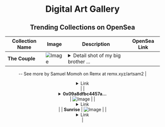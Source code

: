 <div align="center">

# Digital Art Gallery

## Trending Collections on OpenSea

| Collection Name                       | Image                                                                                     | Description                       | OpenSea Link                                                                                          |
|---------------------------------------|-------------------------------------------------------------------------------------------|-----------------------------------|--------------------------------------------------------------------------------------------------------|
| **The Couple** | ![Image](https://i.seadn.io/s/raw/files/dc5d471cb7c8b8c579ad4430d903f5a6.jpg?w=500&auto=format?w=200&auto=format) | <details><summary>Detail shot of my big brother ...</summary>Detail shot of my big brother and wife painting portrait I painted in 2021.
--
See more by Samuel Momoh  on Remx at remx.xyz/artsam2</details> | <details><summary>Link</summary>[The Couple](https://opensea.io/collection/the-couple-5)</details> |
| **<details><summary>0x09a8dfbc4457a...</summary>0x09a8dfbc4457aa3c042feb2df050430e98c62610</details>** | ![Image](https://i.seadn.io/s/raw/files/0120dbe70465f91ae019e541cba50a56.jpg?w=500&auto=format?w=200&auto=format) |  | <details><summary>Link</summary>[0x09a8dfbc4457aa3c042feb2df050430e98c62610](https://opensea.io/collection/0x09a8dfbc4457aa3c042feb2df050430e98c62610)</details> |
| **Sunrise** | ![Image](https://i.seadn.io/s/raw/files/3923b134c5e603c8376b52838a246cca.png?w=500&auto=format?w=200&auto=format) |  | <details><summary>Link</summary>[Sunrise](https://opensea.io/collection/sunrise-308)</details> |

</div>